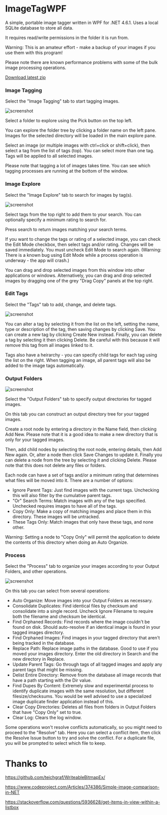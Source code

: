 # ImageTagWPF

A simple, portable image tagger written in WPF for .NET 4.6.1. Uses a local SQLite database to store all data.

It requires read/write permissions in the folder it is run from.

Warning: This is an amateur effort - make a backup of your images if you use them with this program!

Please note there are known performance problems with some of the bulk image processing operations.

[Download latest zip](../../raw/master/installer/ImageTagWPF.zip)

### Image Tagging

Select the "Image Tagging" tab to start tagging images.

![screenshot](https://raw.githubusercontent.com/drogoganor/ImageTagWPF/master/images/imagetag.jpg)

Select a folder to explore using the Pick button on the top left.

You can explore the folder tree by clicking a folder name on the left pane. Images for the selected directory will be loaded in the main explore pane.

Select an image (or multiple images with ctrl+click or shift+click), then select a tag from the list of tags (top). You can select more than one tag. Tags will be applied to all selected images.

Please note that tagging a lot of images takes time. You can see which tagging processes are running at the bottom of the window.

### Image Explore

Select the "Image Explore" tab to search for images by tag(s).

![screenshot](https://raw.githubusercontent.com/drogoganor/ImageTagWPF/master/images/exploreimages.jpg)

Select tags from the top right to add them to your search. You can optionally specify a minimum rating to search for.

Press search to return images matching your search terms.

If you want to change the tags or rating of a selected image, you can check the Edit Mode checkbox, then select tags and/or rating. Changes will be saved immediately. You must uncheck Edit Mode to search again. (Warning: There is a known bug using Edit Mode while a process operation is underway - the app will crash.)

You can drag and drop selected images from this window into other applications or windows. Alternatively, you can drag and drop selected images by dragging one of the grey "Drag Copy" panels at the top right.

### Edit Tags

Select the "Tags" tab to add, change, and delete tags.

![screenshot](https://raw.githubusercontent.com/drogoganor/ImageTagWPF/master/images/tagmanage.jpg)

You can alter a tag by selecting it from the list on the left, setting the name, type or description of the tag, then saving changes by clicking Save. You can create a new tag by clicking Create New instead. Finally, you can delete a tag by selecting it then clicking Delete. Be careful with this because it will remove this tag from all images linked to it.

Tags also have a heirarchy - you can specify child tags for each tag using the list on the right. When tagging an image, all parent tags will also be added to the image tags automatically.

### Output Folders

![screenshot](https://raw.githubusercontent.com/drogoganor/ImageTagWPF/master/images/outputfolders.jpg)

Select the "Output Folders" tab to specify output directories for tagged images.

On this tab you can construct an output directory tree for your tagged images. 

Create a root node by entering a directory in the Name field, then clicking Add New. Please note that it is a good idea to make a new directory that is only for your tagged images.

Then, add child nodes by selecting the root node, entering details, then Add New again. Or, alter a node then click Save Changes to update it. Finally you can delete a node from the tree by selecting it and clicking Delete. Please note that this does not delete any files or folders.

Each node can have a set of tags and/or a minimum rating that determines what files will be moved into it. There are a number of options:

* Ignore Parent Tags: Just find images with the current tags. Unchecking this will also filter by the cumulative parent tags.
* "Or" Search Terms: Match images with any of the tags specified. Unchecked requires images to have all of the tags.
* Copy Only: Make a copy of matching images and place them in this directory. These images will be untracked.
* These Tags Only: Match images that only have these tags, and none other.

Warning: Setting a node to "Copy Only" will permit the application to delete the contents of this directory when doing an Auto Organize.

### Process

Select the "Process" tab to organize your images according to your Output Folders, and other operations.

![screenshot](https://raw.githubusercontent.com/drogoganor/ImageTagWPF/master/images/process.jpg)

On this tab you can select from several operations:

* Auto Organize: Move images into your Output Folders as necessary.
* Consolidate Duplicates: Find identical files by checksum and consolidate into a single record. Uncheck Ignore Filename to require both the filename and checksum be identical.
* Find Orphaned Records: Find records where the image couldn't be found on disk. Should auto-resolve if an identical image is found in your tagged images directory.
* Find Orphaned Images: Find images in your tagged directory that aren't being tracked in the database.
* Replace Path: Replace image paths in the database. Good to use if you moved your images directory. Enter the old directory in Search and the new directory in Replace.
* Update Parent Tags: Go through tags of all tagged images and apply any parent tags that might be missing.
* Delist Entire Directory: Remove from the database all image records that have a path starting with the Dir value.
* Find Dupes By Content: Extremely slow and experimental process to identify duplicate images with the same resolution, but different filesize/checksums. You would be well advised to use a specialized image duplicate finder application instead of this.
* Clear Copy Directories: Deletes all files from folders in Output Folders that have "Copy Only" set to true.
* Clear Log: Clears the log window.

Some operations won't resolve conflicts automatically, so you might need to proceed to the "Resolve" tab. Here you can select a conflict item, then click the Resolve Issue button to try and solve the conflict. For a duplicate file, you will be prompted to select which file to keep.

# Thanks to

https://github.com/teichgraf/WriteableBitmapEx/

https://www.codeproject.com/Articles/374386/Simple-image-comparison-in-NET

https://stackoverflow.com/questions/5936628/get-items-in-view-within-a-listbox


